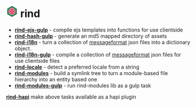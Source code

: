 # [![rind](https://raw.githubusercontent.com/creativelive/rind/master/assets/rind-32.png)](https://github.com/creativelive/rind) rind

- [**rind-ejs-gulp**](https://github.com/creativelive/rind-ejs-gulp) - compile ejs templates into functions for use clientside
- [**rind-hash-gulp**](https://github.com/creativelive/rind-hash-gulp) - generate an md5 mapped directory of assets
- [**rind-i18n**](https://github.com/creativelive/rind-i18n) - turn a collection of [messageformat](https://github.com/SlexAxton/messageformat.js) json files into a dictionary object. 
- [**rind-i18n-gulp**](https://github.com/creativelive/rind-i18n-gulp) - compile a collection of [messageformat](https://github.com/SlexAxton/messageformat.js) json files for use clientside files
- [**rind-locale**](https://github.com/creativelive/rind-locale) - detect a preferred locale from a string
- [**rind-modules**](https://github.com/creativelive/rind-modules) - build a symlink tree to turn a module-based file hierarchy into an entity based one
- [**rind-modules-gulp**](https://github.com/creativelive/rind-modules-gulp) - run rind-modules lib as a gulp task

[**rind-hapi**](https://github.com/creativelive/rind-hapi) make above tasks available as a hapi plugin
